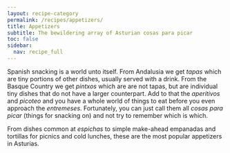 ```yaml
---
layout: recipe-category
permalink: /recipes/appetizers/
title: Appetizers
subtitle: The bewildering array of Asturian cosas para picar
toc: false
sidebar:
  nav: recipe_full
---
```

Spanish snacking is a world unto itself. From Andalusia we get *tapas* which are tiny portions of other dishes, usually served with a drink. From the Basque Country we get *pintxos* which are are not tapas, but are individual tiny dishes that do not have a larger counterpart. Add to that the *aperitivos* and *picoteo* and you have a whole world of things to eat before you even approach the *entremeses*. Fortunately, you can just call them all *cosas para picar* (things for snacking on) and not try to remember which is which.

From dishes common at *espichas* to simple make-ahead empanadas and tortillas for picnics and cold lunches, these are the most popular appetizers in Asturias.